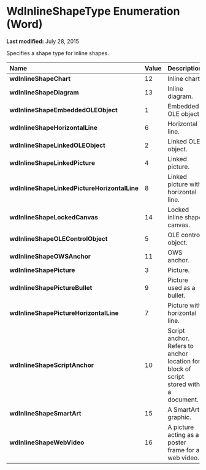 
# WdInlineShapeType Enumeration (Word)

 **Last modified:** July 28, 2015

Specifies a shape type for inline shapes.


|**Name**|**Value**|**Description**|
|:-----|:-----|:-----|
| **wdInlineShapeChart**|12|Inline chart.|
| **wdInlineShapeDiagram**|13|Inline diagram.|
| **wdInlineShapeEmbeddedOLEObject**|1|Embedded OLE object.|
| **wdInlineShapeHorizontalLine**|6|Horizontal line.|
| **wdInlineShapeLinkedOLEObject**|2|Linked OLE object.|
| **wdInlineShapeLinkedPicture**|4|Linked picture.|
| **wdInlineShapeLinkedPictureHorizontalLine**|8|Linked picture with horizontal line.|
| **wdInlineShapeLockedCanvas**|14|Locked inline shape canvas.|
| **wdInlineShapeOLEControlObject**|5|OLE control object.|
| **wdInlineShapeOWSAnchor**|11|OWS anchor.|
| **wdInlineShapePicture**|3|Picture.|
| **wdInlineShapePictureBullet**|9|Picture used as a bullet.|
| **wdInlineShapePictureHorizontalLine**|7|Picture with horizontal line.|
| **wdInlineShapeScriptAnchor**|10|Script anchor. Refers to anchor location for block of script stored with a document.|
| **wdInlineShapeSmartArt**|15|A SmartArt graphic.|
| **wdInlineShapeWebVideo**|16|A picture acting as a poster frame for a web video.|
